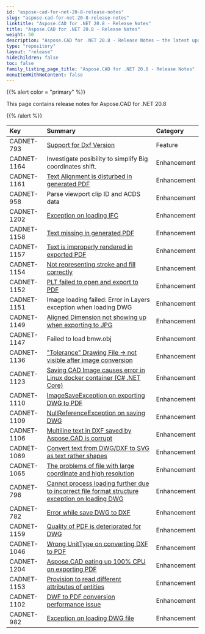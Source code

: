 ```yaml
---
id: "aspose-cad-for-net-20-8-release-notes"
slug: "aspose-cad-for-net-20-8-release-notes"
linktitle: "Aspose.CAD for .NET 20.8 - Release Notes"
title: "Aspose.CAD for .NET 20.8 - Release Notes"
weight: 50
description: "Aspose.CAD for .NET 20.8 - Release Notes – the latest updates and fixes."
type: "repository"
layout: "release"
hideChildren: false
toc: false
family_listing_page_title: "Aspose.CAD for .NET 20.8 - Release Notes"
menuItemWithNoContent: false
---
```


{{% alert color = "primary" %}}

This page contains release notes for Aspose.CAD for .NET 20.8

{{% /alert %}}


|**Key**|**Summary**|**Category**|
| :- | :- | :- |
| CADNET-793 | [Support for Dxf Version](https://forum.aspose.com/t/issue-in-convert-dxf-to-pdf/196684) | Feature |
| CADNET-1164 | Investigate posibility to simplify Big coordinates shift. | Enhancement |
| CADNET-1161 | [Text Alignment is disturbed in generated PDF](https://forum.aspose.com/t/dwg-to-pdf-conversion-issues/215853/8) | Enhancement |
| CADNET-958 | Parse viewport clip ID and ACDS data | Enhancement |
| CADNET-1202 | [Exception on loading IFC](https://forum.aspose.com/t/error-when-converting-ifc-to-pdf/214966) | Enhancement |
| CADNET-1158 | [Text missing in generated PDF](https://forum.aspose.com/t/dwg-to-pdf-conversion-issues/215853/5) | Enhancement |
| CADNET-1157 | [Text is improperly rendered in exported PDF](https://forum.aspose.com/t/dwg-to-pdf-conversion-issues/215853/5) | Enhancement |
| CADNET-1154 | [Not representing stroke and fill correctly](https://forum.aspose.com/t/not-representing-stroke-and-fill-correctly/215737) | Enhancement |
| CADNET-1152 | [PLT failed to open and export to PDF](https://forum.aspose.com/t/problems-with-plt-e-dwg/215541/6) | Enhancement |
| CADNET-1151 | Image loading failed: Error in Layers exception when loading DWG | Enhancement |
| CADNET-1149 | [Aligned Dimension not showing up when exporting to JPG](https://forum.aspose.com/t/aligned-dimension-not-showing-up-when-exporting-to-jpg/215248) | Enhancement |
| CADNET-1147 | Failed to load bmw.obj | Enhancement |
| CADNET-1136 | ["Tolerance" Drawing File -> not visible after image conversion](https://forum.aspose.com/t/tolerance-drawing-file-not-visible-after-image-conversion/212441/4) | Enhancement |
| CADNET-1123 | [Saving CAD Image causes error in Linux docker container (C# .NET Core)](https://forum.aspose.com/t/saving-cad-image-causes-error-in-linux-docker-container-c-net-core/214283) | Enhancement |
| CADNET-1110 | [ImageSaveException on exporting DWG to PDF](https://forum.aspose.com/t/aspose-cad-cadexceptions-imagesaveexception-error-occurs-in-converting-some-large-dwg-to-pdf/213558) | Enhancement |
| CADNET-1109 | [NullReferenceException on saving DWG](https://forum.aspose.com/t/aspose-cad-cadexceptions-imagesaveexception-occurrs-in-coverting-dwg-to-pdf/213526) | Enhancement |
| CADNET-1106 | [Multiline text in DXF saved by Aspose.CAD is corrupt](https://forum.aspose.com/t/multiline-text-in-dxf-saved-by-aspose-cad-is-corrupt/213358) | Enhancement |
| CADNET-1069 | [Convert text from DWG/DXF to SVG as text rather shapes](https://forum.aspose.com/t/convert-from-dwg-dxf-to-emf-and-svg/211714/3) | Enhancement |
| CADNET-1065 | [The problems of file with large coordinate and high resolution](https://forum.aspose.com/t/the-problems-of-file-with-large-coordinate-and-high-resolution/211597/3) | Enhancement |
| CADNET-796 | [Cannot process loading further due to incorrect file format structure exception on loading DWG](https://forum.aspose.com/t/common-errors-on-dwg-to-pdf/196691) | Enhancement |
| CADNET-782 | [Error while save DWG to DXF](https://github.com/aspose-cad/Aspose.CAD-for-.NET/issues/5#issuecomment-478199062) | Enhancement |
| CADNET-1159 | [Quality of PDF is deteriorated for DWG](https://forum.aspose.com/t/issue-in-loading-plt-and-exporting-dwg-to-pdf/215541/17) | Enhancement |
| CADNET-1046 | [Wrong UnitType on converting DXF to PDF](https://forum.aspose.com/t/apspose-cad-for-java-dxf-pdf-unittype/206204) | Enhancement |
| CADNET-1204 | [Aspose.CAD eating up 100% CPU on exporting PDF](https://forum.aspose.com/t/cad-pdf-cpu/209346) | Enhancement |
| CADNET-1153 | [Provision to read different attributes of entities](https://forum.aspose.com/t/cad/215576/8) | Enhancement |
| CADNET-1102 | [DWF to PDF conversion performance issue](https://forum.aspose.com/t/dwf-to-pdf-conversion-performance/210942/5) | Enhancement |
| CADNET-982 | [Exception on loading DWG file](https://forum.aspose.com/t/aspose-cad-dwg/205764) | Enhancement |
